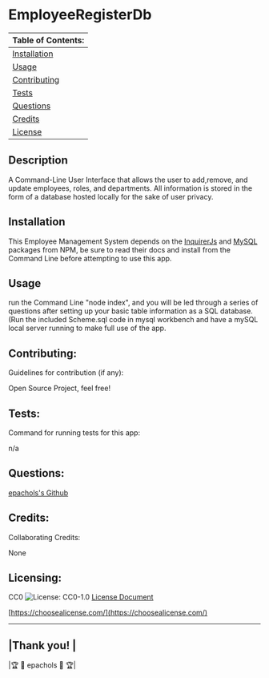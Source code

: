 # EmployeeRegisterDb

  |      Table of Contents:       |
  |-------------------------------|
  | [Installation](#installation) |
  |        [Usage](#usage)        |
  | [Contributing](#contributing) |
  |     [Tests](#tests)           |
  |    [Questions](#questions)    |
  |    [Credits](#credits)        |
  |     [License](#licensing)       |
  
  ## Description
  
 A Command-Line User Interface that allows the user to add,remove, and update employees, roles, and departments. All information is stored in the form of a database hosted locally for the sake of user privacy.
  
  ## Installation
  
 This Employee Management System depends on the [InquirerJs](https://www.npmjs.com/package/inquirer/v/0.2.3) and [MySQL](https://www.npmjs.com/package/mysql) packages from NPM, be sure to read their docs and install from the Command Line before attempting to use this app.
  
  
  ## Usage 
  

  run the Command Line "node index", and you will be led through a series of questions after setting up your basic table information as a SQL database. (Run the included Scheme.sql code in mysql workbench and have a mySQL local server running to make full use of the app. 
  
  
  ## Contributing:
   
 Guidelines for contribution (if any): 

   Open Source Project, feel free!  
  
  
  ## Tests:
  Command for running tests for this app:
  
 n/a
  
  
  ## Questions:
  [epachols's Github](https://github.com/epachols/)
  
  
  ## Credits:
   Collaborating Credits:
  
 None
  
  ## Licensing:
  
 
  CC0 ![License: CC0-1.0](https://licensebuttons.net/l/zero/1.0/80x15.png) [License Document](https://creativecommons.org/publicdomain/zero/1.0/)
  
  [https://choosealicense.com/](https://choosealicense.com/)
  
  ---
  
  |Thank you!         |
  --------------------
  |🏆 &#x1F981; epachols &#x1F981; 🏆|
  
